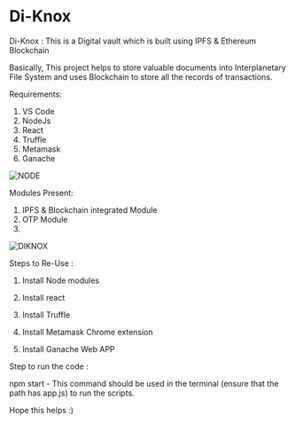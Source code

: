 # Di-Knox

Di-Knox : This is a Digital vault which is built using IPFS & Ethereum Blockchain

Basically, This project helps to store valuable documents into Interplanetary File System and uses Blockchain to store all the records of transactions.

Requirements:

1. VS Code
2. NodeJs
3. React
4. Truffle
5. Metamask
6. Ganache

![NODE](https://upload.wikimedia.org/wikipedia/commons/d/d9/Node.js_logo.svg)

Modules Present:

1. IPFS & Blockchain integrated Module
2. OTP Module
3. 
![DIKNOX](https://friendlyuser.github.io/file-track-Dapp/dapp-arch.png)

Steps to Re-Use :

1. Install Node modules

2. Install react   

3. Install Truffle

4. Install Metamask Chrome extension 

5. Install Ganache Web APP 


Step to run the code :

npm start - This command should be used in the terminal (ensure that the path has app.js) to run the scripts.




Hope this helps :) 



